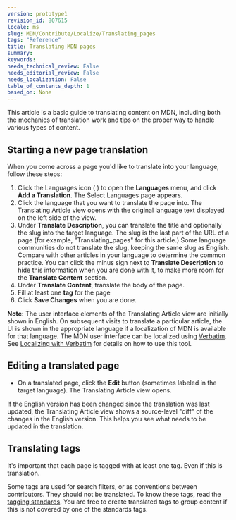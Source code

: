 ```yaml
---
version: prototype1
revision_id: 807615
locale: ms
slug: MDN/Contribute/Localize/Translating_pages
tags: "Reference"
title: Translating MDN pages
summary: 
keywords: 
needs_technical_review: False
needs_editorial_review: False
needs_localization: False
table_of_contents_depth: 1
based_on: None
---
```

<p>This article is a basic guide to translating content on MDN, including both the mechanics of translation work and tips on the proper way to handle various types of content.</p>
<h2 id="Starting_a_new_page_translation">Starting a new page translation</h2>
<p>When you come across a page you'd like to translate into your language, follow these steps:</p>
<ol>
 <li>Click the Languages icon (
  <i class="icon-globe">
  </i>
  ) to open the <strong>Languages</strong> menu, and click <strong>Add a Translation</strong>. The Select Languages page appears.</li>
 <li>Click the language that you want to translate the page into. The Translating Article view opens with the original language text displayed on the left side of the view.</li>
 <li>Under <strong>Translate Description</strong>, you can translate the title and optionally the slug into the target language. The slug is the last part of the URL of a page (for example, "Translating_pages" for this article.) Some language communities do not translate the slug, keeping the same slug as English. Compare with other articles in your language to determine the common practice. You can click the minus sign next to <strong>Translate Description</strong> to hide this information when you are done with it, to make more room for the <strong>Translate Content</strong> section.</li>
 <li>Under <strong>Translate Content</strong>, translate the body of the page.</li>
 <li>Fill at least one <strong>tag</strong> for the page</li>
 <li>Click <strong>Save Changes</strong> when you are done.</li>
</ol>
<div class="note">
 <strong>Note:</strong> The user interface elements of the Translating Article view are initially shown in English. On subsequent visits to translate a particular article, the UI is shown in the appropriate language if a localization of MDN is available for that language. The MDN user interface can be localized using <a href="https://localize.mozilla.org/projects/mdn/" title="https://localize.mozilla.org/projects/mdn/">Verbatim</a>. See <a href="/en-US/docs/Mozilla/Localization/Localizing_with_Verbatim" title="/en-US/docs/Mozilla/Localization/Localizing_with_Verbatim">Localizing with Verbatim</a> for details on how to use this tool.</div>
<h2 id="Editing_a_translated_page">Editing a translated page</h2>
<ul>
 <li>On a translated page, click the <strong>Edit</strong> button (sometimes labeled in the target language). The Translating Article view opens.</li>
</ul>
<p>If the English version has been changed since the translation was last updated, the Translating Article view shows a source-level "diff" of the changes in the English version. This helps you see what needs to be updated in the translation.</p>
<h2 id="Translating_tags">Translating tags</h2>
<p>It's important that each page is tagged with at least one tag. Even if this is translation.</p>
<p>Some tags are used for search filters, or as conventions between contributors. They should not be translated. To know these tags, read the <a href="/en-US/docs/Project:MDN/Contributing/Tagging_standards">tagging standards</a>. You are free to create translated tags to group content if this is not covered by one of the standards tags.</p>

